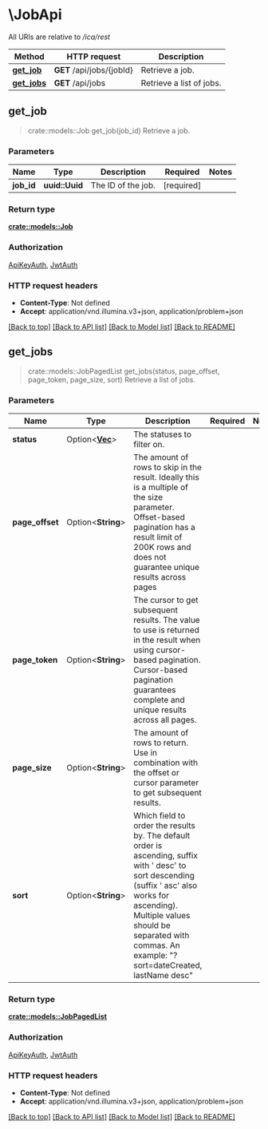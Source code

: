 # \JobApi

All URIs are relative to */ica/rest*

Method | HTTP request | Description
------------- | ------------- | -------------
[**get_job**](JobApi.md#get_job) | **GET** /api/jobs/{jobId} | Retrieve a job.
[**get_jobs**](JobApi.md#get_jobs) | **GET** /api/jobs | Retrieve a list of jobs.



## get_job

> crate::models::Job get_job(job_id)
Retrieve a job.

### Parameters


Name | Type | Description  | Required | Notes
------------- | ------------- | ------------- | ------------- | -------------
**job_id** | **uuid::Uuid** | The ID of the job. | [required] |

### Return type

[**crate::models::Job**](Job.md)

### Authorization

[ApiKeyAuth](../README.md#ApiKeyAuth), [JwtAuth](../README.md#JwtAuth)

### HTTP request headers

- **Content-Type**: Not defined
- **Accept**: application/vnd.illumina.v3+json, application/problem+json

[[Back to top]](#) [[Back to API list]](../README.md#documentation-for-api-endpoints) [[Back to Model list]](../README.md#documentation-for-models) [[Back to README]](../README.md)


## get_jobs

> crate::models::JobPagedList get_jobs(status, page_offset, page_token, page_size, sort)
Retrieve a list of jobs.

### Parameters


Name | Type | Description  | Required | Notes
------------- | ------------- | ------------- | ------------- | -------------
**status** | Option<[**Vec<String>**](String.md)> | The statuses to filter on. |  |
**page_offset** | Option<**String**> | The amount of rows to skip in the result. Ideally this is a multiple of the size parameter. Offset-based pagination has a result limit of 200K rows and does not guarantee unique results across pages |  |
**page_token** | Option<**String**> | The cursor to get subsequent results. The value to use is returned in the result when using cursor-based pagination. Cursor-based pagination guarantees complete and unique results across all pages. |  |
**page_size** | Option<**String**> | The amount of rows to return. Use in combination with the offset or cursor parameter to get subsequent results. |  |
**sort** | Option<**String**> | Which field to order the results by. The default order is ascending, suffix with ' desc' to sort descending (suffix ' asc' also works for ascending). Multiple values should be separated with commas. An example: \"?sort=dateCreated, lastName desc\" |  |

### Return type

[**crate::models::JobPagedList**](JobPagedList.md)

### Authorization

[ApiKeyAuth](../README.md#ApiKeyAuth), [JwtAuth](../README.md#JwtAuth)

### HTTP request headers

- **Content-Type**: Not defined
- **Accept**: application/vnd.illumina.v3+json, application/problem+json

[[Back to top]](#) [[Back to API list]](../README.md#documentation-for-api-endpoints) [[Back to Model list]](../README.md#documentation-for-models) [[Back to README]](../README.md)

